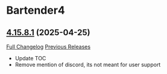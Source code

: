 # Bartender4

## [4.15.8.1](https://github.com/Nevcairiel/Bartender4/tree/4.15.8.1) (2025-04-25)
[Full Changelog](https://github.com/Nevcairiel/Bartender4/compare/4.15.7...4.15.8.1) [Previous Releases](https://github.com/Nevcairiel/Bartender4/releases)

- Update TOC  
- Remove mention of discord, its not meant for user support  
